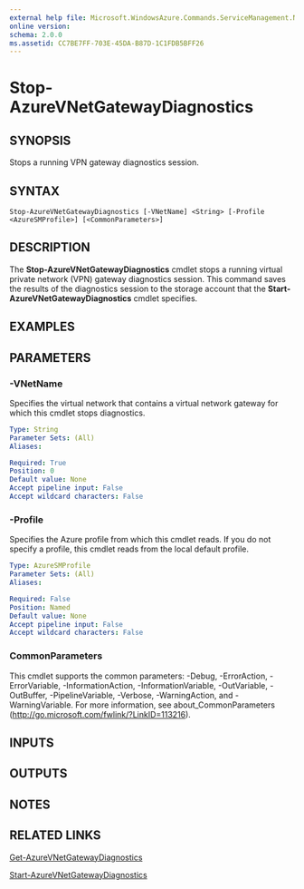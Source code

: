 ```yaml
---
external help file: Microsoft.WindowsAzure.Commands.ServiceManagement.Network.dll-Help.xml
online version: 
schema: 2.0.0
ms.assetid: CC7BE7FF-703E-45DA-B87D-1C1FDB5BFF26
---
```


# Stop-AzureVNetGatewayDiagnostics

## SYNOPSIS
Stops a running VPN gateway diagnostics session.

## SYNTAX

```
Stop-AzureVNetGatewayDiagnostics [-VNetName] <String> [-Profile <AzureSMProfile>] [<CommonParameters>]
```

## DESCRIPTION
The **Stop-AzureVNetGatewayDiagnostics** cmdlet stops a running virtual private network (VPN) gateway diagnostics session.
This command saves the results of the diagnostics session to the storage account that the **Start-AzureVNetGatewayDiagnostics** cmdlet specifies.

## EXAMPLES



## PARAMETERS

### -VNetName
Specifies the virtual network that contains a virtual network gateway for which this cmdlet stops diagnostics.

```yaml
Type: String
Parameter Sets: (All)
Aliases:

Required: True
Position: 0
Default value: None
Accept pipeline input: False
Accept wildcard characters: False
```

### -Profile
Specifies the Azure profile from which this cmdlet reads.
If you do not specify a profile, this cmdlet reads from the local default profile.

```yaml
Type: AzureSMProfile
Parameter Sets: (All)
Aliases:

Required: False
Position: Named
Default value: None
Accept pipeline input: False
Accept wildcard characters: False
```

### CommonParameters
This cmdlet supports the common parameters: -Debug, -ErrorAction, -ErrorVariable, -InformationAction, -InformationVariable, -OutVariable, -OutBuffer, -PipelineVariable, -Verbose, -WarningAction, and -WarningVariable. For more information, see about_CommonParameters (http://go.microsoft.com/fwlink/?LinkID=113216).

## INPUTS

## OUTPUTS

## NOTES

## RELATED LINKS

[Get-AzureVNetGatewayDiagnostics](./Get-AzureVNetGatewayDiagnostics.md)

[Start-AzureVNetGatewayDiagnostics](./Start-AzureVNetGatewayDiagnostics.md)
